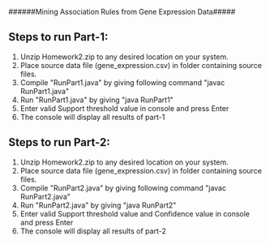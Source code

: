 ######Mining Association Rules from Gene Expression Data#####

Steps to run Part-1:
------------------------------------------------------------------------------------
1. Unzip Homework2.zip to any desired location on your system.
2. Place source data file (gene_expression.csv) in folder containing source files.
3. Compile "RunPart1.java" by giving following command "javac RunPart1.java"
4. Run "RunPart1.java" by giving "java RunPart1"
5. Enter valid Support threshold value in console and press Enter
6. The console will display all results of part-1

Steps to run Part-2:
------------------------------------------------------------------------------------
1. Unzip Homework2.zip to any desired location on your system.
2. Place source data file (gene_expression.csv) in folder containing source files.
3. Compile "RunPart2.java" by giving following command "javac RunPart2.java"
4. Run "RunPart2.java" by giving "java RunPart2"
5. Enter valid Support threshold value and Confidence value in console and press Enter
6. The console will display all results of part-2
